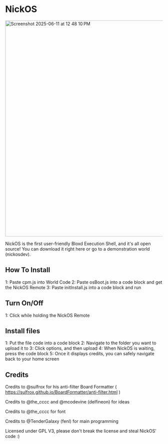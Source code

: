 # NickOS
<img width="690" alt="Screenshot 2025-06-11 at 12 48 10 PM" src="https://github.com/user-attachments/assets/58595d12-9a70-4463-ad11-5e8745e7e0b1" />

NickOS is the first user-friendly Bloxd Execution Shell, and it's all open source! You can download it right here or go to a demonstration world (nickosdev). 

## How To Install
1: Paste cpm.js into World Code
2: Paste osBoot.js into a code block and get the NickOS Remote
3: Paste initInstall.js into a code block and run

## Turn On/Off
1: Click while holding the NickOS Remote

## Install files
1: Put the file code into a code block
2: Navigate to the folder you want to upload it to
3: Click options, and then upload
4: When NickOS is waiting, press the code block
5: Once it displays credits, you can safely navigate back to your home screen


## Credits

Credits to @sulfrox for his anti-filter Board Formatter ( https://sulfrox.github.io/BoardFormatter/anti-filter.html )

Credits to @the_cccc and @mcodevine (delfineon) for ideas

Credits to @the_cccc for font

Credits to @TenderGalaxy (fenl) for main programming

Licensed under GPL V3, please don't break the license and steal NickOS' code :)
